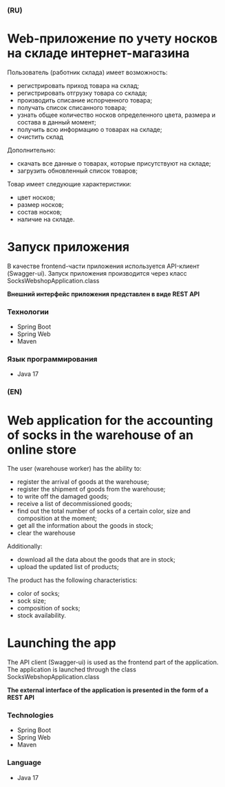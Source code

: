 ### (RU)
# Web-приложение по учету носков на складе интернет-магазина

Пользователь (работник склада) имеет возможность:
- регистрировать приход товара на склад;
- регистрировать отгрузку товара со склада;
- производить списание испорченного товара;
- получать список списанного товара;
- узнать общее количество носков определенного цвета, размера и состава в данный момент;
- получить всю информацию о товарах на складе;
- очистить склад

Дополнительно:
- скачать все данные о товарах, которые присутствуют на складе;
- загрузить обновленный список товаров;

Товар имеет следующие характеристики:
- цвет носков;
- размер носков;
- состав носков;
- наличие на складе.

# Запуск приложения
В качестве frontend-части приложения используется API-клиент (Swagger-ui).
Запуск приложения производится через класс SocksWebshopApplication.class

**Внешний интерфейс приложения представлен в виде REST API**

### Технологии
- Spring Boot
- Spring Web
- Maven

### Язык программирования
- Java 17

### (EN)
# Web application for the accounting of socks in the warehouse of an online store

The user (warehouse worker) has the ability to:
- register the arrival of goods at the warehouse;
- register the shipment of goods from the warehouse;
- to write off the damaged goods;
- receive a list of decommissioned goods;
- find out the total number of socks of a certain color, size and composition at the moment;
- get all the information about the goods in stock;
- clear the warehouse

Additionally:
- download all the data about the goods that are in stock;
- upload the updated list of products;

The product has the following characteristics:
- color of socks;
- sock size;
- composition of socks;
- stock availability.

# Launching the app
The API client (Swagger-ui) is used as the frontend part of the application.
The application is launched through the class SocksWebshopApplication.class

**The external interface of the application is presented in the form of a REST API**

### Technologies
- Spring Boot
- Spring Web
- Maven

### Language
- Java 17